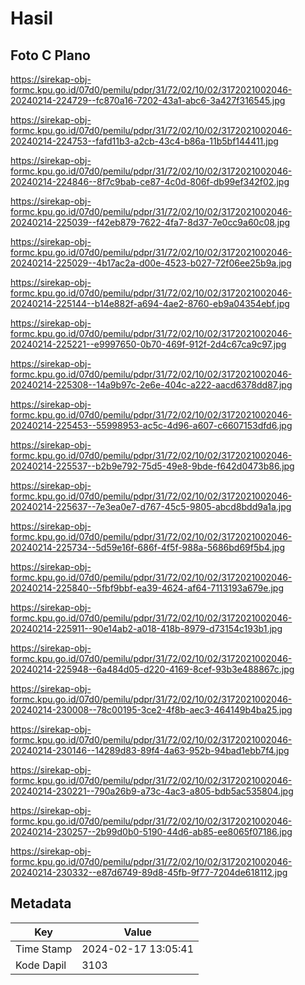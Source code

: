 # Hasil

## Foto C Plano

https://sirekap-obj-formc.kpu.go.id/07d0/pemilu/pdpr/31/72/02/10/02/3172021002046-20240214-224729--fc870a16-7202-43a1-abc6-3a427f316545.jpg

https://sirekap-obj-formc.kpu.go.id/07d0/pemilu/pdpr/31/72/02/10/02/3172021002046-20240214-224753--fafd11b3-a2cb-43c4-b86a-11b5bf144411.jpg

https://sirekap-obj-formc.kpu.go.id/07d0/pemilu/pdpr/31/72/02/10/02/3172021002046-20240214-224846--8f7c9bab-ce87-4c0d-806f-db99ef342f02.jpg

https://sirekap-obj-formc.kpu.go.id/07d0/pemilu/pdpr/31/72/02/10/02/3172021002046-20240214-225039--f42eb879-7622-4fa7-8d37-7e0cc9a60c08.jpg

https://sirekap-obj-formc.kpu.go.id/07d0/pemilu/pdpr/31/72/02/10/02/3172021002046-20240214-225029--4b17ac2a-d00e-4523-b027-72f06ee25b9a.jpg

https://sirekap-obj-formc.kpu.go.id/07d0/pemilu/pdpr/31/72/02/10/02/3172021002046-20240214-225144--b14e882f-a694-4ae2-8760-eb9a04354ebf.jpg

https://sirekap-obj-formc.kpu.go.id/07d0/pemilu/pdpr/31/72/02/10/02/3172021002046-20240214-225221--e9997650-0b70-469f-912f-2d4c67ca9c97.jpg

https://sirekap-obj-formc.kpu.go.id/07d0/pemilu/pdpr/31/72/02/10/02/3172021002046-20240214-225308--14a9b97c-2e6e-404c-a222-aacd6378dd87.jpg

https://sirekap-obj-formc.kpu.go.id/07d0/pemilu/pdpr/31/72/02/10/02/3172021002046-20240214-225453--55998953-ac5c-4d96-a607-c6607153dfd6.jpg

https://sirekap-obj-formc.kpu.go.id/07d0/pemilu/pdpr/31/72/02/10/02/3172021002046-20240214-225537--b2b9e792-75d5-49e8-9bde-f642d0473b86.jpg

https://sirekap-obj-formc.kpu.go.id/07d0/pemilu/pdpr/31/72/02/10/02/3172021002046-20240214-225637--7e3ea0e7-d767-45c5-9805-abcd8bdd9a1a.jpg

https://sirekap-obj-formc.kpu.go.id/07d0/pemilu/pdpr/31/72/02/10/02/3172021002046-20240214-225734--5d59e16f-686f-4f5f-988a-5686bd69f5b4.jpg

https://sirekap-obj-formc.kpu.go.id/07d0/pemilu/pdpr/31/72/02/10/02/3172021002046-20240214-225840--5fbf9bbf-ea39-4624-af64-7113193a679e.jpg

https://sirekap-obj-formc.kpu.go.id/07d0/pemilu/pdpr/31/72/02/10/02/3172021002046-20240214-225911--90e14ab2-a018-418b-8979-d73154c193b1.jpg

https://sirekap-obj-formc.kpu.go.id/07d0/pemilu/pdpr/31/72/02/10/02/3172021002046-20240214-225948--6a484d05-d220-4169-8cef-93b3e488867c.jpg

https://sirekap-obj-formc.kpu.go.id/07d0/pemilu/pdpr/31/72/02/10/02/3172021002046-20240214-230008--78c00195-3ce2-4f8b-aec3-464149b4ba25.jpg

https://sirekap-obj-formc.kpu.go.id/07d0/pemilu/pdpr/31/72/02/10/02/3172021002046-20240214-230146--14289d83-89f4-4a63-952b-94bad1ebb7f4.jpg

https://sirekap-obj-formc.kpu.go.id/07d0/pemilu/pdpr/31/72/02/10/02/3172021002046-20240214-230221--790a26b9-a73c-4ac3-a805-bdb5ac535804.jpg

https://sirekap-obj-formc.kpu.go.id/07d0/pemilu/pdpr/31/72/02/10/02/3172021002046-20240214-230257--2b99d0b0-5190-44d6-ab85-ee8065f07186.jpg

https://sirekap-obj-formc.kpu.go.id/07d0/pemilu/pdpr/31/72/02/10/02/3172021002046-20240214-230332--e87d6749-89d8-45fb-9f77-7204de618112.jpg


## Metadata

| Key        | Value               |
| ---------- | ------------------- |
| Time Stamp | 2024-02-17 13:05:41 |
| Kode Dapil | 3103                |




